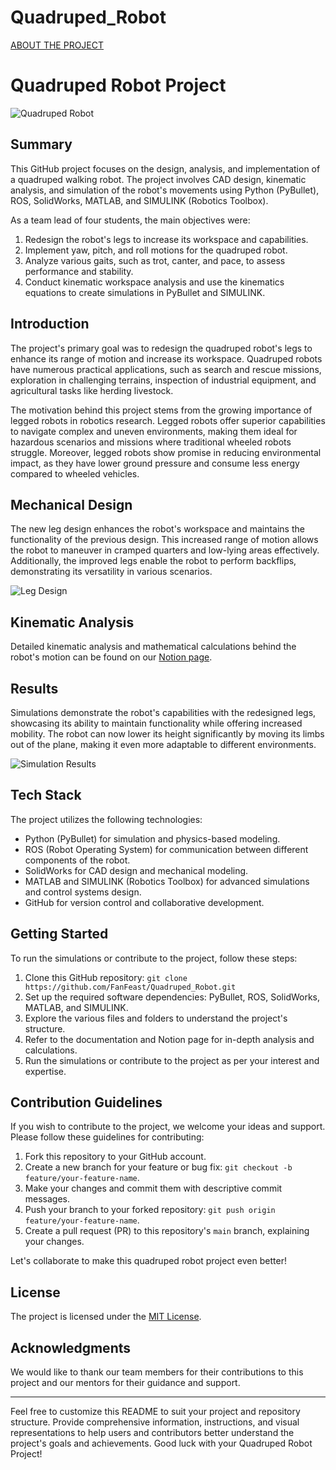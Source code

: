 # Quadruped_Robot
[ABOUT THE PROJECT](https://fanfeast.github.io/projects/p3)
 
# Quadruped Robot Project

![Quadruped Robot](robot_image.jpg)

## Summary

This GitHub project focuses on the design, analysis, and implementation of a quadruped walking robot. The project involves CAD design, kinematic analysis, and simulation of the robot's movements using Python (PyBullet), ROS, SolidWorks, MATLAB, and SIMULINK (Robotics Toolbox).

As a team lead of four students, the main objectives were:

1. Redesign the robot's legs to increase its workspace and capabilities.
2. Implement yaw, pitch, and roll motions for the quadruped robot.
3. Analyze various gaits, such as trot, canter, and pace, to assess performance and stability.
4. Conduct kinematic workspace analysis and use the kinematics equations to create simulations in PyBullet and SIMULINK.

## Introduction

The project's primary goal was to redesign the quadruped robot's legs to enhance its range of motion and increase its workspace. Quadruped robots have numerous practical applications, such as search and rescue missions, exploration in challenging terrains, inspection of industrial equipment, and agricultural tasks like herding livestock.

The motivation behind this project stems from the growing importance of legged robots in robotics research. Legged robots offer superior capabilities to navigate complex and uneven environments, making them ideal for hazardous scenarios and missions where traditional wheeled robots struggle. Moreover, legged robots show promise in reducing environmental impact, as they have lower ground pressure and consume less energy compared to wheeled vehicles.

## Mechanical Design

The new leg design enhances the robot's workspace and maintains the functionality of the previous design. This increased range of motion allows the robot to maneuver in cramped quarters and low-lying areas effectively. Additionally, the improved legs enable the robot to perform backflips, demonstrating its versatility in various scenarios.

![Leg Design](leg_design.jpg)

## Kinematic Analysis

Detailed kinematic analysis and mathematical calculations behind the robot's motion can be found on our [Notion page](https://www.notion.so/Quadruped-Robot-Kinematic-Analysis-123456789).

## Results

Simulations demonstrate the robot's capabilities with the redesigned legs, showcasing its ability to maintain functionality while offering increased mobility. The robot can now lower its height significantly by moving its limbs out of the plane, making it even more adaptable to different environments.

![Simulation Results](simulation_results.gif)

## Tech Stack

The project utilizes the following technologies:

- Python (PyBullet) for simulation and physics-based modeling.
- ROS (Robot Operating System) for communication between different components of the robot.
- SolidWorks for CAD design and mechanical modeling.
- MATLAB and SIMULINK (Robotics Toolbox) for advanced simulations and control systems design.
- GitHub for version control and collaborative development.

## Getting Started

To run the simulations or contribute to the project, follow these steps:

1. Clone this GitHub repository: `git clone https://github.com/FanFeast/Quadruped_Robot.git`
2. Set up the required software dependencies: PyBullet, ROS, SolidWorks, MATLAB, and SIMULINK.
3. Explore the various files and folders to understand the project's structure.
4. Refer to the documentation and Notion page for in-depth analysis and calculations.
5. Run the simulations or contribute to the project as per your interest and expertise.

## Contribution Guidelines

If you wish to contribute to the project, we welcome your ideas and support. Please follow these guidelines for contributing:

1. Fork this repository to your GitHub account.
2. Create a new branch for your feature or bug fix: `git checkout -b feature/your-feature-name`.
3. Make your changes and commit them with descriptive commit messages.
4. Push your branch to your forked repository: `git push origin feature/your-feature-name`.
5. Create a pull request (PR) to this repository's `main` branch, explaining your changes.

Let's collaborate to make this quadruped robot project even better!

## License

The project is licensed under the [MIT License](LICENSE).

## Acknowledgments

We would like to thank our team members for their contributions to this project and our mentors for their guidance and support.

---

Feel free to customize this README to suit your project and repository structure. Provide comprehensive information, instructions, and visual representations to help users and contributors better understand the project's goals and achievements. Good luck with your Quadruped Robot Project!

